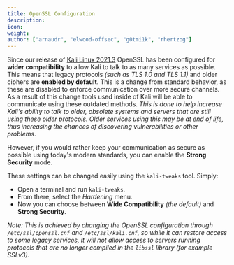 ```yaml
---
title: OpenSSL Configuration
description:
icon:
weight:
author: ["arnaudr", "elwood-offsec", "g0tmi1k", "rhertzog"]
---
```


Since our release of [Kali Linux 2021.3](/blog/kali-linux-2021-3-release/) OpenSSL has been configured for **wider compatibility** to allow Kali to talk to as many services as possible. This means that legacy protocols _(such as TLS 1.0 and TLS 1.1)_ and older ciphers are **enabled by default**. This is a change from standard behavior, as these are disabled to enforce communication over more secure channels. As a result of this change tools used inside of Kali will be able to communicate using these outdated methods. _This is done to help increase Kali's ability to talk to older, obsolete systems and servers that are still using these older protocols. Older services using this may be at end of life, thus increasing the chances of discovering vulnerabilities or other problems_.

However, if you would rather keep your communication as secure as possible using today's modern standards, you can enable the **Strong Security** mode.

These settings can be changed easily using the `kali-tweaks` tool. Simply:

- Open a terminal and run `kali-tweaks`. 
- From there, select the _Hardening_ menu.
- Now you can choose between **Wide Compatibility** _(the default)_ and **Strong Security**.

_Note: This is achieved by changing the OpenSSL configuration through `/etc/ssl/openssl.cnf` and `/etc/ssl/kali.cnf`, so while it can restore access to some legacy services, it will not allow access to servers running protocols that are no longer compiled in the `libssl` library (for example SSLv3)._
